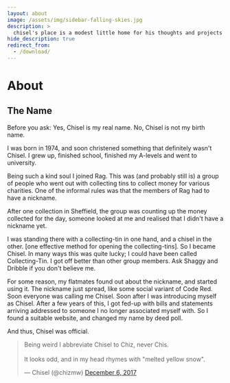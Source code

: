```yaml
---
layout: about
image: /assets/img/sidebar-falling-skies.jpg
description: >
  chisel's place is a modest little home for his thoughts and projects
hide_description: true
redirect_from:
  - /download/
---
```


# About

<!--author-->

## The Name

Before you ask: Yes, Chisel is my real name. No, Chisel is not my birth name.

I was born in 1974, and soon christened something that definitely wasn't
Chisel. I grew up, finished school, finished my A-levels and went to
university.

Being such a kind soul I joined Rag. This was (and probably still is) a group
of people who went out with collecting tins to collect money for various
charities. One of the informal rules was that the members of Rag had to have
a nickname.

After one collection in Sheffield, the group was counting up
the money collected for the day, someone looked at me and realised that I
didn't have a nickname yet.

I was standing there with a collecting-tin in one hand, and a chisel in the
other. [one effective method for opening the collecting-tins]. So I became
Chisel. In many ways this was quite lucky; I could have been called
Collecting-Tin. I got off better than other group members. Ask Shaggy and
Dribble if you don't believe me.

For some reason, my flatmates found out about the nickname, and started using
it. The nickname just spread, like some social variant of Code Red. Soon
everyone was calling me Chisel. Soon after I was introducing myself as
Chisel. After a few years of this, I got fed-up with bills and statements
arriving addressed to someone I no longer associated myself with. So I found
a suitable website, and changed my name by deed poll.

And thus, Chisel was official.

<div class="tweet-container">
<blockquote class="twitter-tweet" data-lang="en" data-theme="dark"><p lang="en" dir="ltr">Being weird I abbreviate Chisel to Chiz, never Chis.<br><br>It looks odd, and in my head rhymes with &quot;melted yellow snow&quot;.</p>&mdash; Chisel (@chizmw) <a href="https://twitter.com/chizmw/status/938327913870647301?ref_src=twsrc%5Etfw">December 6, 2017</a></blockquote> <script async src="https://platform.twitter.com/widgets.js" charset="utf-8"></script>
</div>
